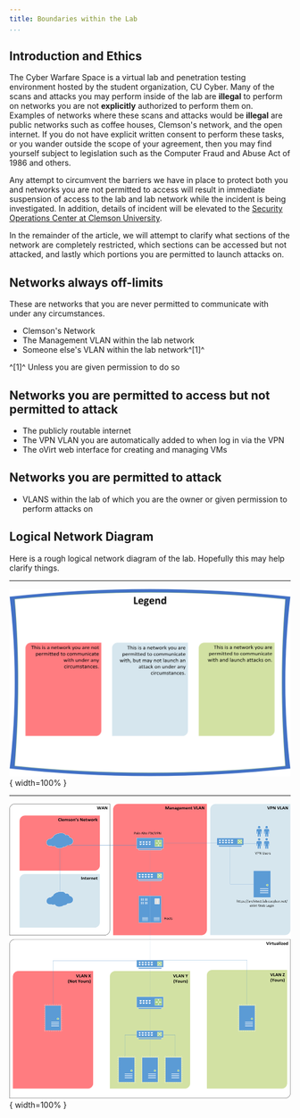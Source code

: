 ```yaml
---
title: Boundaries within the Lab
...
```


## Introduction and Ethics

The Cyber Warfare Space is a virtual lab and penetration testing environment hosted by the student organization, CU Cyber.
Many of the scans and attacks you may perform inside of the lab are **illegal** to perform on networks you are not **explicitly** authorized to perform them on.
Examples of networks where these scans and attacks would be **illegal** are public networks such as coffee houses, Clemson's network, and the open internet.
If you do not have explicit written consent to perform these tasks, or you wander outside the scope of your agreement, then you may find yourself subject to legislation such as the Computer Fraud and Abuse Act of 1986 and others.

Any attempt to circumvent the barriers we have in place to protect both you and networks you are not permitted to access will result in immediate suspension of access to the lab and lab network while the incident is being investigated. 
In addition, details of incident will be elevated to the [Security Operations Center at Clemson University](https://ccit.clemson.edu/about/departments/information-security-privacy/security-operations-center/).

In the remainder of the article, we will attempt to clarify what sections of the network are completely restricted, which sections can be accessed but not attacked, and lastly which portions you are permitted to launch attacks on.

## Networks always off-limits

These are networks that you are never permitted to communicate with under any circumstances.

* Clemson's Network
* The Management VLAN within the lab network
* Someone else's VLAN within the lab network^[1]^

^[1]^ Unless you are given permission to do so

## Networks you are permitted to access but not permitted to attack

* The publicly routable internet
* The VPN VLAN you are automatically added to when log in via the VPN
* The oVirt web interface for creating and managing VMs

## Networks you are permitted to attack

* VLANS within the lab of which you are the owner or given permission to perform attacks on

##  Logical Network Diagram

Here is a rough logical network diagram of the lab. Hopefully this may help clarify things. 

---

![Cyber Warfare Space logical network digram - legend](logical-lab-legend.png){ width=100% }

---

![Cyber Warfare Space logical network digram](logical-lab.png){ width=100% }